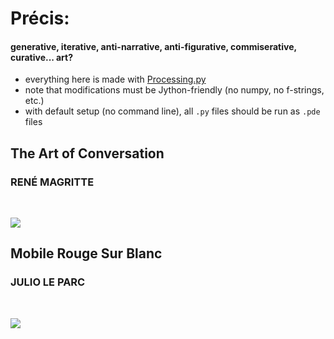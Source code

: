 # Précis: 
#### generative, iterative, anti-narrative, anti-figurative, commiserative, curative... art?     
    
- everything here is made with [Processing.py](https://py.processing.org/)
- note that modifications must be Jython-friendly (no numpy, no f-strings, etc.)
- with default setup (no command line), all `.py` files should be run as `.pde` files
    
<!-- - there are directions to get things running on any IDE, MUST be on version 1.8.0_202 of Java ... -->
 
## The Art of Conversation 
### RENÉ MAGRITTE
<br />
  
![](magritte/cloud_conversations.gif)

## Mobile Rouge Sur Blanc
### JULIO LE PARC
<br />
   
![](squa\[red\]/squa\[red\]_dark.gif)